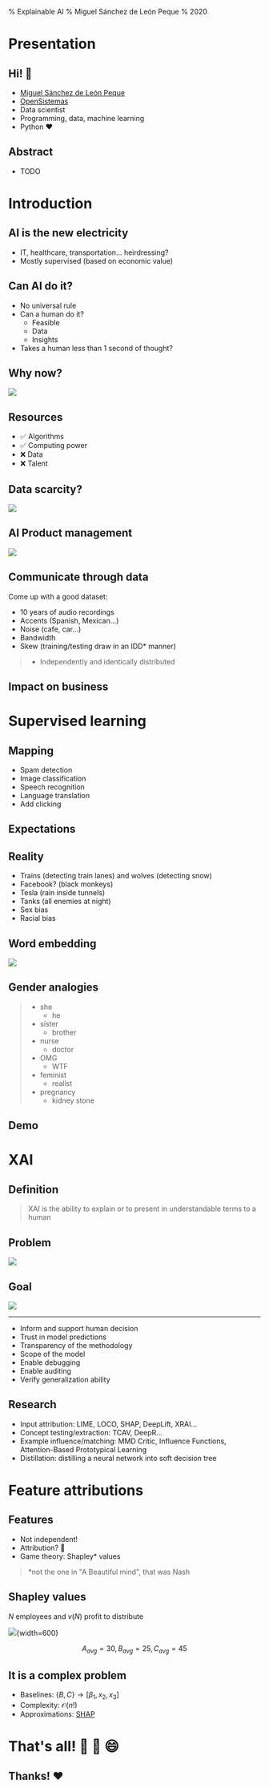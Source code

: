 % Explainable AI
% Miguel Sánchez de León Peque
% 2020


# Presentation

## Hi! :wave:

- [Miguel Sánchez de León Peque](https://www.linkedin.com/in/peque)
- [OpenSistemas](http://www.opensistemas.com)
- Data scientist
- Programming, data, machine learning
- Python :heart:

## Abstract

- TODO


# Introduction

## AI is the new electricity

- IT, healthcare, transportation... heirdressing?
- Mostly supervised (based on economic value)

## Can AI do it?

- No universal rule
- Can a human do it?
  - Feasible
  - Data
  - Insights
- Takes a human less than 1 second of thought?

## Why now?

![](static/ai-performance.png)

## Resources

- :white_check_mark: Algorithms
- :white_check_mark: Computing power
- :x: Data
- :x: Talent

## Data scarcity?

![](static/data-scarcity.png)

## AI Product management

![](static/ai-product-management.png)

## Communicate through data

Come up with a good dataset:

- 10 years of audio recordings
- Accents (Spanish, Mexican...)
- Noise (cafe, car...)
- Bandwidth
- Skew (training/testing draw in an IDD* manner)

> * Independently and identically distributed

## Impact on business


# Supervised learning

## Mapping

- Spam detection
- Image classification
- Speech recognition
- Language translation
- Add clicking

## Expectations

## Reality

- Trains (detecting train lanes) and wolves (detecting snow)
- Facebook? (black monkeys)
- Tesla (rain inside tunnels)
- Tanks (all enemies at night)
- Sex bias
- Racial bias

## Word embedding

![](static/word-embedding.png)

## Gender analogies

> - she
>   - he
> - sister
>   - brother
> - nurse
>   - doctor
> - OMG
>   - WTF
> - feminist
>   - realist
> - pregnancy
>   - kidney stone

## Demo


# XAI

## Definition

> XAI is the ability to explain or to present in understandable terms to a human

## Problem

![](static/xai-problem.png)

## Goal

![](static/xai-goal.png)

---

- Inform and support human decision
- Trust in model predictions
- Transparency of the methodology
- Scope of the model
- Enable debugging
- Enable auditing
- Verify generalization ability

## Research

- Input attribution: LIME, LOCO, SHAP, DeepLift, XRAI...
- Concept testing/extraction: TCAV, DeepR...
- Example influence/matching: MMD Critic, Influence Functions, Attention-Based Prototypical Learning
- Distillation: distilling a neural network into soft decision tree


# Feature attributions

## Features

- Not independent!
- Attribution? :thinking:
- Game theory: Shapley* values

> *not the one in "A Beautiful mind", that was Nash

## Shapley values

$N$ employees and $v(N)$ profit to distribute

![](static/growing-the-company.png){width=600}

$$
A_{avg} = 30, B_{avg} = 25, C_{avg} = 45
$$

## It is a complex problem

- Baselines: $\{B, C\} \rightarrow [\beta_1, x_2, x_3]$
- Complexity: $\mathcal{O}(n!)$
- Approximations: [SHAP](https://arxiv.org/abs/1705.07874)


# That's all! :tada: :beers: :smile:

## Thanks! :heart:
